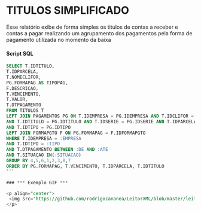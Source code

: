 # TITULOS SIMPLIFICADO
Esse relatório exibe de forma simples os titulos de contas a receber e contas a pagar realizando um agrupamento dos pagamentos pela forma de pagamento utilizada no momento da baixa

#### Script SQL
````sql
SELECT T.IDTITULO,
T.IDPARCELA,
T.NOMECLIFOR,
PG.FORMAPAG AS TIPOPAG,
F.DESCRICAO,
T.VENCIMENTO,
T.VALOR,
T.DTPAGAMENTO
FROM TITULOS T
LEFT JOIN PAGAMENTOS PG ON T.IDEMPRESA = PG.IDEMPRESA AND T.IDCLIFOR = PG.IDCLIFOR
AND T.IDTITULO = PG.IDTITULO AND T.IDSERIE = PG.IDSERIE AND T.IDPARCELA = PG.IDPARCELA
AND T.IDTIPO = PG.IDTIPO
LEFT JOIN FORMAPGTO F ON PG.FORMAPAG = F.IDFORMAPGTO
WHERE T.IDEMPRESA = :EMPRESA
AND T.IDTIPO = :TIPO
AND T.DTPAGAMENTO BETWEEN :DE AND :ATE
AND T.SITUACAO IN(:SITUACAO)
GROUP BY 4,5,6,1,2,3,8,7
ORDER BY PG.FORMAPAG, T.VENCIMENTO, T.IDPARCELA, T.IDTITULO
```

### *** Exemplo GIF ***

<p align="center">
 <img src="https://github.com/rodrigocananea/LeitorXML/blob/master/leitorXML-example.gif" />
</p>